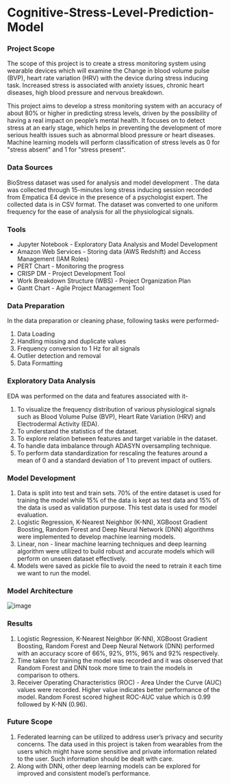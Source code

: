 # Cognitive-Stress-Level-Prediction-Model

### Project Scope

The scope of this project is to create a stress monitoring system using wearable devices which will examine the Change in blood volume pulse (BVP), heart rate variation (HRV) with the device during stress inducing task. Increased stress is associated with anxiety issues, chronic heart diseases, high blood pressure and nervous breakdown.

This project aims to develop a stress monitoring system with an accuracy of about 80% or higher in predicting stress levels, driven by the possibility of having a real impact on people’s mental health. It focuses on to detect stress at an early stage, which helps in preventing the development of more serious health issues such as abnormal blood pressure or heart diseases. Machine learning models will perform classification of stress levels as 0 for "stress absent" and 1 for "stress present".

### Data Sources

BioStress dataset was used for analysis and model development . The data was collected through 15-minutes long stress inducing session recorded from Empatica E4 device in the presence of a psychologist expert. The collected data is in CSV format. The dataset was converted to one uniform frequency for the ease of analysis for all the physiological signals.

### Tools

- Jupyter Notebook - Exploratory Data Analysis and Model Development
- Amazon Web Services - Storing data (AWS Redshift) and Access Management (IAM Roles)
- PERT Chart - Monitoring the progress
- CRISP DM - Project Development Tool
- Work Breakdown Structure (WBS) - Project Organization Plan
- Gantt Chart - Agile Project Management Tool

### Data Preparation

In the data preparation or cleaning phase, following tasks were performed-

1. Data Loading
2. Handling missing and duplicate values
3. Frequency conversion to 1 Hz for all signals
4. Outlier detection and removal
5. Data Formatting

### Exploratory Data Analysis

EDA was performed on the data and features associated with it-

1. To visualize the frequency distribution of various physiological signals such as Blood Volume Pulse (BVP), Heart Rate Variation (HRV) and Electrodermal Activity (EDA).
2. To understand the statistics of the dataset.
3. To explore relation between features and target variable in the dataset.
4. To handle data imbalance through ADASYN oversampling technique.
5. To perform data standardization for rescaling the features around a mean of 0 and a standard deviation of 1 to prevent impact of outliers.

### Model Development

1. Data is split into test and train sets. 70% of the entire dataset is used for training the model while 15% of the data is kept as test data and 15% of the data is used as validation purpose. This test data is used for model evaluation.
2. Logistic Regression, K-Nearest Neighbor (K-NN), XGBoost Gradient Boosting, Random Forest and Deep Neural Network (DNN) algorithms were implemented to develop machine learning models.
3. Linear, non - linear machine learning techniques and deep learning algorithm were utilized to build robust and accurate models which will perform on unseen dataset effectively.
4. Models were saved as pickle file to avoid the need to retrain it each time we want to run the model.

### Model Architecture

![image](https://github.com/user-attachments/assets/c24df0f7-f9a5-42ef-96a3-8dd3ff676f38)

### Results

1. Logistic Regression, K-Nearest Neighbor (K-NN), XGBoost Gradient Boosting, Random Forest and Deep Neural Network (DNN) performed with an accuracy score of 66%, 92%, 91%, 96% and 92% respectively.
2. Time taken for training the model was recorded and it was observed that Random Forest and DNN took more time to train the models in comparison to others.
3. Receiver Operating Characteristics (ROC) - Area Under the Curve (AUC) values were recorded. Higher value indicates better performance of the model. Random Forest scored highest ROC-AUC value which is 0.99 followed by K-NN (0.96). 

### Future Scope

1. Federated learning can be utilized to address user’s privacy and security concerns. The data used in this project is taken from wearables from the users which might have some sensitive and private information related to the user. Such information should be dealt with care.
2. Along with DNN, other deep learning models can be explored for improved and consistent model’s performance.
